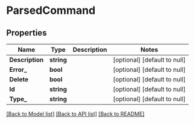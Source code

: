 # ParsedCommand

## Properties
Name | Type | Description | Notes
------------ | ------------- | ------------- | -------------
**Description** | **string** |  | [optional] [default to null]
**Error_** | **bool** |  | [optional] [default to null]
**Delete** | **bool** |  | [optional] [default to null]
**Id** | **string** |  | [optional] [default to null]
**Type_** | **string** |  | [optional] [default to null]

[[Back to Model list]](../README.md#documentation-for-models) [[Back to API list]](../README.md#documentation-for-api-endpoints) [[Back to README]](../README.md)

